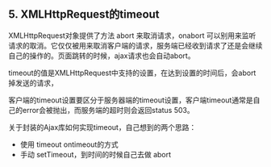 
## 5. XMLHttpRequest的timeout

XMLHttpRequest对象提供了方法 abort 来取消请求，onabort 可以别用来监听请求的取消。它仅仅被用来取消客户端的请求，服务端已经收到请求了还是会继续自己的操作的。页面跳转的时候，ajax请求也会自动abort。

timeout的值是XMLHttpRequest中支持的设置，在达到设置的时间后，会abort掉发送的请求，

客户端的timeout设置要区分于服务器端的timeout设置，客户端timeout通常是自己的error会被抛出，而服务端的超时则会返回status 503。

关于封装的Ajax库如何实现timeout，自己想到的两个思路：
- 使用 timeout ontimeout的方式
- 手动 setTimeout，到时间的时候自己去做 abort
